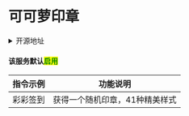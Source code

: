 # 可可萝印章

<details>

<summary>开源地址</summary>

Hoshino原生功能

</details>

#### 该服务默认<mark style="color:green;">启用</mark>

| 指令示例 | 功能说明             |
| ---- | ---------------- |
| 彩彩签到 | 获得一个随机印章，41种精美样式 |
